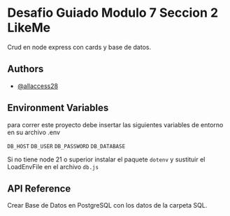 # Desafio Guiado Modulo 7 Seccion 2 LikeMe

Crud en node express con cards y base de datos.





## Authors

- [@allaccess28](https://www.github.com/allaccess28)


## Environment Variables

para correr este proyecto debe insertar las siguientes variables de entorno en su archivo .env 

`DB_HOST`
`DB_USER`
`DB_PASSWORD`
`DB_DATABASE`

Si no tiene node 21 o superior instalar el paquete `dotenv` y sustituir el LoadEnvFile en el archivo `db.js`

## API Reference

Crear Base de Datos en PostgreSQL con los datos de la carpeta SQL.
